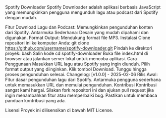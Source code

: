 Spotify Downloader
Spotify Downloader adalah aplikasi berbasis JavaScript yang memungkinkan pengguna mengunduh lagu atau podcast dari Spotify dengan mudah.

Fitur
Download Lagu dan Podcast: Memungkinkan pengunduhan konten dari Spotify.
Antarmuka Sederhana: Desain yang mudah dipahami dan digunakan.
Format Output: Mendukung format file MP3.
Instalasi
Clone repositori ini ke komputer Anda:
git clone https://github.com/username/spotify-downloader.git
Pindah ke direktori proyek:
bash
Salin kode
cd spotify-downloader
Buka file index.html di browser atau jalankan server lokal untuk mencoba aplikasi.
Cara Penggunaan
Masukkan URL lagu atau Spotify yang ingin diunduh.
Pilih format output yang diinginkan.
Klik tombol Download.
Tunggu hingga proses pengunduhan selesai.
Changelog:
[v1.0.0] - 2025-02-06
Rilis Awal:
Fitur dasar pengunduhan lagu dari Spotify.
Antarmuka pengguna sederhana untuk memasukkan URL dan memulai pengunduhan.
Kontribusi
Kontribusi sangat kami hargai. Silakan fork repositori ini dan ajukan pull request jika ingin menambahkan fitur atau memperbaiki bug. Pastikan untuk membaca panduan kontribusi yang ada.

Lisensi
Proyek ini dilisensikan di bawah MIT License.
